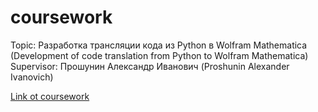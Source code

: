 # coursework

Topic: Разработка трансляции кода из Python в Wolfram Mathematica (Development of code translation from Python to Wolfram Mathematica)
Supervisor: Прошунин Александр Иванович (Proshunin Alexander Ivanovich)

[Link ot coursework](https://docs.google.com/document/d/1U_7Qk7QTGbCNAzYMTHI8Gfd0FBSQ6o2Mmyp-psyEcQQ/edit?usp=sharing)
